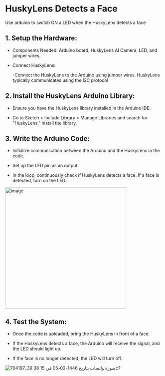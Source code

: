 # HuskyLens Detects a Face
Use arduino to switch ON a LED when the HuskyLens detects a face


## 1. Setup the Hardware:


- Components Needed: Arduino board, HuskyLens AI Camera, LED, and jumper wires.

  
- Connect HuskyLens:

  
   -Connect the HuskyLens to the Arduino using jumper wires. HuskyLens typically communicates using the I2C protocol

  
## 2. Install the HuskyLens Arduino Library:


- Ensure you have the HuskyLens library installed in the Arduino IDE.


- Go to Sketch > Include Library > Manage Libraries and search for "HuskyLens." Install the library.

## 3. Write the Arduino Code:

- Initialize communication between the Arduino and the HuskyLens in the code.


- Set up the LED pin as an output.


- In the loop, continuously check if HuskyLens detects a face. If a face is detected, turn on the LED.


<img width="388" alt="image" src="https://github.com/user-attachments/assets/55b12f14-3198-4990-b0ef-fedd4dcc10b0">


## 4. Test the System:

- Once the code is uploaded, bring the HuskyLens in front of a face.


- If the HuskyLens detects a face, the Arduino will receive the signal, and the LED should light up.


- If the face is no longer detected, the LED will turn off.


![صورة واتساب بتاريخ 1446-02-05 في 15 38 39_704197c7](https://github.com/user-attachments/assets/4bb8c396-7eef-4c51-a6a8-25858ac73b68)



